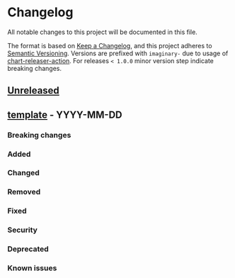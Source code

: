 # Changelog

All notable changes to this project will be documented in this file.

The format is based on [Keep a Changelog](https://keepachangelog.com/en/1.0.0/),
and this project adheres to [Semantic Versioning](https://semver.org/spec/v2.0.0.html).
Versions are prefixed with `imaginary-` due to usage of
[chart-releaser-action](https://github.com/helm/chart-releaser-action).
For releases `< 1.0.0` minor version step indicate breaking changes.

## [Unreleased]

## [template] - YYYY-MM-DD

### Breaking changes

### Added

### Changed

### Removed

### Fixed

### Security

### Deprecated

### Known issues

[Unreleased]: https://github.com/bwibo/helm/compare/imaginary-0.0.2...HEAD

[imaginary-0.0.2]: https://github.com/bwibo/helm/compare/imaginary-0.0.1...imaginary-0.0.2
[imaginary-0.0.1]: https://github.com/bwibo/helm/releases/tag/imaginary-0.0.1
[template]: https://keepachangelog.com/en/1.0.0/
